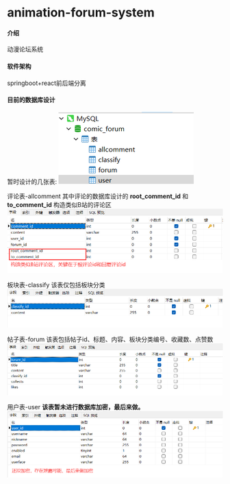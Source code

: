 # animation-forum-system

#### 介绍
动漫论坛系统

#### 软件架构
springboot+react前后端分离

#### 目前的数据库设计
暂时设计的几张表:
![输入图片说明](sql_design/1.png)

评论表-allcomment
其中评论的数据库设计的 **root_comment_id** 和 **to_comment_id** 构造类似B站的评论区
![输入图片说明](sql_design/comment.png)

板块表-classify
该表仅包括板块分类
![输入图片说明](sql_design/classify.png)

帖子表-forum
该表包括帖子id、标题、内容、板块分类编号、收藏数、点赞数
![输入图片说明](sql_design/forum.png)

用户表-user
 **该表暂未进行数据库加密，最后来做。** 
![输入图片说明](sql_design/user.png)